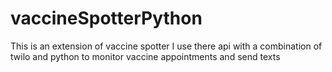 # vaccineSpotterPython
This is an extension of vaccine spotter I use there api with a combination of twilo and python to monitor vaccine appointments and send texts
